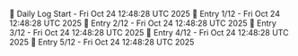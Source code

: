 📅 Daily Log Start - Fri Oct 24 12:48:28 UTC 2025
📌 Entry 1/12 - Fri Oct 24 12:48:28 UTC 2025
📌 Entry 2/12 - Fri Oct 24 12:48:28 UTC 2025
📌 Entry 3/12 - Fri Oct 24 12:48:28 UTC 2025
📌 Entry 4/12 - Fri Oct 24 12:48:28 UTC 2025
📌 Entry 5/12 - Fri Oct 24 12:48:28 UTC 2025

